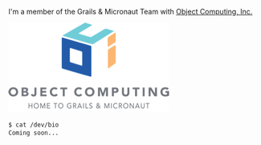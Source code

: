 
I'm a member of the Grails & Micronaut Team with [Object Computing, Inc.](https://github.com/objectcomputing/)

[![2GM Team](img/oci_2gm_logo.png)](https://objectcomputing.com/products/2gm-team)

    $ cat /dev/bio
    Coming soon...

<!--
**mattmoss/mattmoss** is a ✨ _special_ ✨ repository because its `README.md` (this file) appears on your GitHub profile.

Here are some ideas to get you started:

- 🔭 I’m currently working on ...
- 🌱 I’m currently learning ...
- 👯 I’m looking to collaborate on ...
- 🤔 I’m looking for help with ...
- 💬 Ask me about ...
- 📫 How to reach me: ...
- 😄 Pronouns: ...
- ⚡ Fun fact: ...
-->
